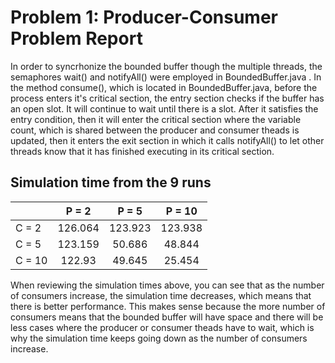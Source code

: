 # Problem 1: Producer-Consumer Problem Report

In order to syncrhonize the bounded buffer though the multiple threads, the semaphores wait() and notifyAll() were employed in BoundedBuffer.java . In the method consume(), which is located in BoundedBuffer.java, before the process enters it's critical section, the entry section checks if the buffer has an open slot. It will continue to wait until there is a slot. After it satisfies the entry condition, then it will enter the critical section where the variable count, which is shared between the producer and consumer theads is updated, then it enters the exit section in which it calls notifyAll() to let other threads know that it has finished executing in its critical section.

## Simulation time from the 9 runs

|           | P = 2      | P = 5     |    P = 10  |
| --------- |:----------:|:---------:|:---------: |
|  C = 2    |  126.064   |  123.923  |  123.938   |
|  C = 5    |  123.159   |  50.686   |  48.844    |
|  C = 10   |  122.93    |  49.645   |  25.454    |

When reviewing the simulation times above, you can see that as the number of consumers increase, the simulation time decreases, which means that there is better performance. This makes sense because the more number of consumers means that the bounded buffer will have space and there will be less cases where the producer or consumer theads have to wait, which is why the simulation time keeps going down as the number of consumers increase.
